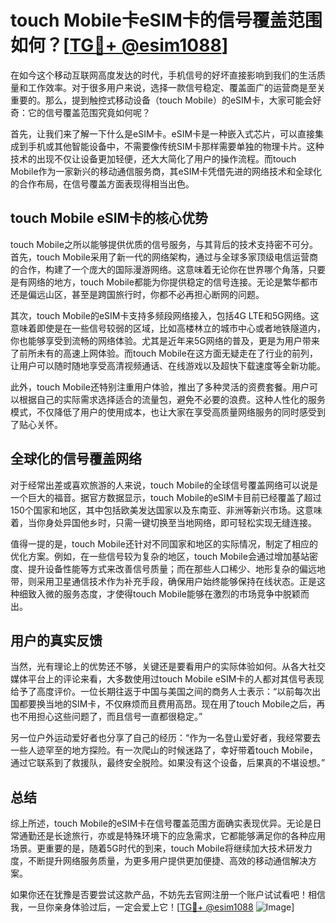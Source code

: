 # touch Mobile卡eSIM卡的信号覆盖范围如何？[[TG💪+ @esim1088](https://t.me/s/esim1088)]

在如今这个移动互联网高度发达的时代，手机信号的好坏直接影响到我们的生活质量和工作效率。对于很多用户来说，选择一款信号稳定、覆盖面广的运营商是至关重要的。那么，提到触控式移动设备（touch Mobile）的eSIM卡，大家可能会好奇：它的信号覆盖范围究竟如何呢？

首先，让我们来了解一下什么是eSIM卡。eSIM卡是一种嵌入式芯片，可以直接集成到手机或其他智能设备中，不需要像传统SIM卡那样需要单独的物理卡片。这种技术的出现不仅让设备更加轻便，还大大简化了用户的操作流程。而touch Mobile作为一家新兴的移动通信服务商，其eSIM卡凭借先进的网络技术和全球化的合作布局，在信号覆盖方面表现得相当出色。

## touch Mobile eSIM卡的核心优势

touch Mobile之所以能够提供优质的信号服务，与其背后的技术支持密不可分。首先，touch Mobile采用了新一代的网络架构，通过与全球多家顶级电信运营商的合作，构建了一个庞大的国际漫游网络。这意味着无论你在世界哪个角落，只要是有网络的地方，touch Mobile都能为你提供稳定的信号连接。无论是繁华都市还是偏远山区，甚至是跨国旅行时，你都不必再担心断网的问题。

其次，touch Mobile的eSIM卡支持多频段网络接入，包括4G LTE和5G网络。这意味着即使是在一些信号较弱的区域，比如高楼林立的城市中心或者地铁隧道内，你也能够享受到流畅的网络体验。尤其是近年来5G网络的普及，更是为用户带来了前所未有的高速上网体验。而touch Mobile在这方面无疑走在了行业的前列，让用户可以随时随地享受高清视频通话、在线游戏以及超快下载速度等全新功能。

此外，touch Mobile还特别注重用户体验，推出了多种灵活的资费套餐。用户可以根据自己的实际需求选择适合的流量包，避免不必要的浪费。这种人性化的服务模式，不仅降低了用户的使用成本，也让大家在享受高质量网络服务的同时感受到了贴心关怀。

## 全球化的信号覆盖网络

对于经常出差或喜欢旅游的人来说，touch Mobile的全球信号覆盖网络可以说是一个巨大的福音。据官方数据显示，touch Mobile的eSIM卡目前已经覆盖了超过150个国家和地区，其中包括欧美发达国家以及东南亚、非洲等新兴市场。这意味着，当你身处异国他乡时，只需一键切换至当地网络，即可轻松实现无缝连接。

值得一提的是，touch Mobile还针对不同国家和地区的实际情况，制定了相应的优化方案。例如，在一些信号较为复杂的地区，touch Mobile会通过增加基站密度、提升设备性能等方式来改善信号质量；而在那些人口稀少、地形复杂的偏远地带，则采用卫星通信技术作为补充手段，确保用户始终能够保持在线状态。正是这种细致入微的服务态度，才使得touch Mobile能够在激烈的市场竞争中脱颖而出。

## 用户的真实反馈

当然，光有理论上的优势还不够，关键还是要看用户的实际体验如何。从各大社交媒体平台上的评论来看，大多数使用过touch Mobile eSIM卡的人都对其信号表现给予了高度评价。一位长期往返于中国与美国之间的商务人士表示：“以前每次出国都要换当地的SIM卡，不仅麻烦而且费用高昂。现在用了touch Mobile之后，再也不用担心这些问题了，而且信号一直都很稳定。”

另一位户外运动爱好者也分享了自己的经历：“作为一名登山爱好者，我经常要去一些人迹罕至的地方探险。有一次爬山的时候迷路了，幸好带着touch Mobile，通过它联系到了救援队，最终安全脱险。如果没有这个设备，后果真的不堪设想。”

## 总结

综上所述，touch Mobile的eSIM卡在信号覆盖范围方面确实表现优异。无论是日常通勤还是长途旅行，亦或是特殊环境下的应急需求，它都能够满足你的各种应用场景。更重要的是，随着5G时代的到来，touch Mobile将继续加大技术研发力度，不断提升网络服务质量，为更多用户提供更加便捷、高效的移动通信解决方案。

如果你还在犹豫是否要尝试这款产品，不妨先去官网注册一个账户试试看吧！相信我，一旦你亲身体验过后，一定会爱上它！[[TG💪+ @esim1088](https://t.me/s/esim1088) ![Image](https://i.postimg.cc/4NQfJmqS/Snipaste-2025-05-13-00-14-12.png)]
